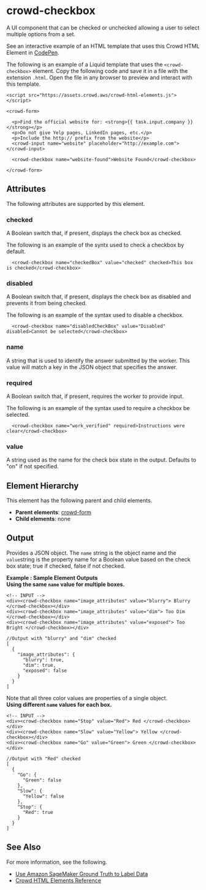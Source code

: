 # crowd\-checkbox<a name="sms-ui-template-crowd-checkbox"></a>

A UI component that can be checked or unchecked allowing a user to select multiple options from a set\.

See an interactive example of an HTML template that uses this Crowd HTML Element in [CodePen](https://codepen.io/sagemaker_crowd_html_elements/pen/YzNPgOL)\.

The following is an example of a Liquid template that uses the `<crowd-checkbox>` element\. Copy the following code and save it in a file with the extension `.html`\. Open the file in any browser to preview and interact with this template\. 

```
<script src="https://assets.crowd.aws/crowd-html-elements.js"></script>

<crowd-form>
  
  <p>Find the official website for: <strong>{{ task.input.company }}</strong></p>
  <p>Do not give Yelp pages, LinkedIn pages, etc.</p>
  <p>Include the http:// prefix from the website</p>
  <crowd-input name="website" placeholder="http://example.com"></crowd-input>

  <crowd-checkbox name="website-found">Website Found</crowd-checkbox>

</crowd-form>
```

## Attributes<a name="checkbox-attributes"></a>

The following attributes are supported by this element\.

### checked<a name="checkbox-attributes-checked"></a>

A Boolean switch that, if present, displays the check box as checked\.

The following is an example of the syntx used to check a checkbox by default\.

```
  <crowd-checkbox name="checkedBox" value="checked" checked>This box is checked</crowd-checkbox>
```

### disabled<a name="checkbox-attributes-disabled"></a>

A Boolean switch that, if present, displays the check box as disabled and prevents it from being checked\.

The following is an example of the syntax used to disable a checkbox\. 

```
  <crowd-checkbox name="disabledCheckBox" value="Disabled" disabled>Cannot be selected</crowd-checkbox>
```

### name<a name="checkbox-attributes-name"></a>

A string that is used to identify the answer submitted by the worker\. This value will match a key in the JSON object that specifies the answer\.

### required<a name="checkbox-attributes-required"></a>

A Boolean switch that, if present, requires the worker to provide input\.

The following is an example of the syntax used to require a checkbox be selected\.

```
  <crowd-checkbox name="work_verified" required>Instructions were clear</crowd-checkbox>
```

### value<a name="checkbox-attributes-value"></a>

A string used as the name for the check box state in the output\. Defaults to "on" if not specified\. 

## Element Hierarchy<a name="checkbox-element-hierarchy"></a>

This element has the following parent and child elements\.
+ **Parent elements**: [crowd\-form](sms-ui-template-crowd-form.md)
+ **Child elements**: none

## Output<a name="checkbox-element-output"></a>

Provides a JSON object\. The `name` string is the object name and the `value`string is the property name for a Boolean value based on the check box state; true if checked, false if not checked\.

**Example : Sample Element Outputs**  
**Using the same `name` value for multiple boxes\.**  

```
<!-- INPUT -->  
<div><crowd-checkbox name="image_attributes" value="blurry"> Blurry </crowd-checkbox></div>
<div><crowd-checkbox name="image_attributes" value="dim"> Too Dim </crowd-checkbox></div>
<div><crowd-checkbox name="image_attributes" value="exposed"> Too Bright </crowd-checkbox></div>
```

```
//Output with "blurry" and "dim" checked
[
  {
    "image_attributes": {
      "blurry": true,
      "dim": true,
      "exposed": false
    }
  }
]
```
Note that all three color values are properties of a single object\.  
**Using different `name` values for each box\.**  

```
<!-- INPUT -->
<div><crowd-checkbox name="Stop" value="Red"> Red </crowd-checkbox></div>
<div><crowd-checkbox name="Slow" value="Yellow"> Yellow </crowd-checkbox></div>
<div><crowd-checkbox name="Go" value="Green"> Green </crowd-checkbox></div>
```

```
//Output with "Red" checked
[
  {
    "Go": {
      "Green": false
    },
    "Slow": {
      "Yellow": false
    },
    "Stop": {
      "Red": true
    }
  }
]
```

## See Also<a name="checkbox-see-also"></a>

For more information, see the following\.
+ [Use Amazon SageMaker Ground Truth to Label Data](sms.md)
+ [Crowd HTML Elements Reference](sms-ui-template-reference.md)